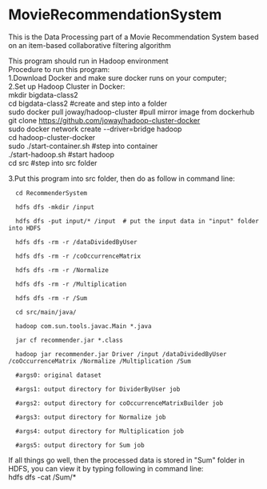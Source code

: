 # MovieRecommendationSystem  
  
 This is the Data Processing part of a Movie Recommendation System based on an item-based collaborative filtering algorithm  
 
 This program should run in Hadoop environment   
 Procedure to run this program:  
 1.Download Docker and make sure docker runs on your computer;  
 2.Set up Hadoop Cluster in Docker:  
    mkdir bigdata-class2  
    cd bigdata-class2   #create and step into a folder  
    sudo docker pull joway/hadoop-cluster   #pull mirror image from dockerhub  
    git clone https://github.com/joway/hadoop-cluster-docker   
    sudo docker network create --driver=bridge hadoop   
    cd hadoop-cluster-docker   
    sudo ./start-container.sh  #step into container  
    ./start-hadoop.sh  #start hadoop  
    cd src #step into src folder  
    
  3.Put this program into src folder, then do as follow in command line:  
  
      cd RecommenderSystem 

      hdfs dfs -mkdir /input  

      hdfs dfs -put input/* /input  # put the input data in "input" folder into HDFS

      hdfs dfs -rm -r /dataDividedByUser  

      hdfs dfs -rm -r /coOccurrenceMatrix  

      hdfs dfs -rm -r /Normalize  

      hdfs dfs -rm -r /Multiplication  

      hdfs dfs -rm -r /Sum  

      cd src/main/java/  
 
      hadoop com.sun.tools.javac.Main *.java  

      jar cf recommender.jar *.class  

      hadoop jar recommender.jar Driver /input /dataDividedByUser /coOccurrenceMatrix /Normalize /Multiplication /Sum  

      #args0: original dataset  

      #args1: output directory for DividerByUser job  

      #args2: output directory for coOccurrenceMatrixBuilder job  

      #args3: output directory for Normalize job  

      #args4: output directory for Multiplication job  

      #args5: output directory for Sum job  
      
If all things go well, then the processed data is stored in "Sum" folder in HDFS, you can view it by typing following in command line:  
    hdfs dfs -cat /Sum/*  
